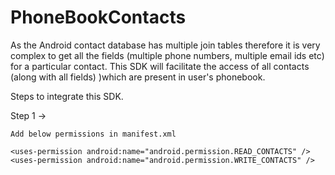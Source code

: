 PhoneBookContacts
=================

As the Android contact database has multiple join tables therefore it is very complex to get all the fields (multiple phone numbers, multiple email ids etc) for a particular contact. This SDK will facilitate the access of all contacts (along with all fields) )which are present in user's phonebook.


Steps to integrate this SDK.

Step 1 -> 

    Add below permissions in manifest.xml
    
    <uses-permission android:name="android.permission.READ_CONTACTS" />
    <uses-permission android:name="android.permission.WRITE_CONTACTS" />
